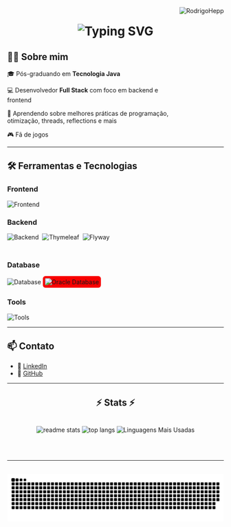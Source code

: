 <img align="right" src="https://komarev.com/ghpvc/?username=RodrigoHepp&label=Profile%20views&color=0e75b6&style=flat" alt="RodrigoHepp" />
<h1 align="center">
  <img src="https://readme-typing-svg.herokuapp.com/?font=Righteous&size=35&center=true&vCenter=true&width=500&height=70&duration=7000&lines=Olá,+sou+Rodrigo+Joel+Hepp!;Desenvolvedor+Full+Stack;" alt="Typing SVG" />
</h1>

<div style="max-width: 400px; text-align: left;">

  <h2>👨‍💻 Sobre mim</h2>
  
  <p>🎓 Pós-graduando em <strong>Tecnologia Java</strong><br />
    
  💻 Desenvolvedor <strong>Full Stack</strong> com foco em backend e frontend<br />
  
  🧪 Aprendendo sobre melhores práticas de programação, otimização, threads, reflections e mais<br />
  
  🎮 Fã de jogos</p>
</div>

---



## 🛠️ Ferramentas e Tecnologias

### Frontend
<div>
  <img src="https://skillicons.dev/icons?i=html,css,js,react" alt="Frontend" height="40" />
</div>

### Backend
<div style="display: flex; align-items: center; gap: 8px;">
  <!-- Ícones do skillicons -->
  <img src="https://skillicons.dev/icons?i=java,spring,rabbitmq" alt="Backend" height="40" />

 <!-- Badge Thymeleaf -->
  <img src="https://img.shields.io/badge/Thymeleaf-005F0F?style=for-the-badge&logo=thymeleaf&logoColor=white" alt="Thymeleaf" height="40" />
  
  <!-- Badge Flyway -->
  <img src="https://img.shields.io/badge/Flyway-25A9E0?style=for-the-badge&logo=flyway&logoColor=white" alt="Flyway" height="40" />
</div>


### Database
<div>
  <img src="https://skillicons.dev/icons?i=mysql,postgresql" alt="Database" height="40" />
  <img src="https://upload.wikimedia.org/wikipedia/commons/5/50/Oracle_logo.svg" alt="Oracle Database" height="40" width="40" style="background:#f80000; padding:5px; border-radius:6px;" />
</div>

### Tools
<div>
  <img src="https://skillicons.dev/icons?i=vscode,eclipse,git,github" alt="Tools" height="40" />
</div>

---

## 📫 Contato

- 💼 [LinkedIn](https://www.linkedin.com/in/rodrigohepp)  
- 🧱 [GitHub](https://github.com/RodrigoHepp)  

---

<h2 align="center">⚡ Stats ⚡</h2>
<br>
<div align=center>
  <img width=390 src="https://github-readme-stats.vercel.app/api?username=RodrigoHepp&show_icons=true&locale=en&rank_icon=github&border_radius=10&theme=react" alt="readme stats" /> 
  <img width=325 src="https://github-readme-stats.vercel.app/api/top-langs?username=RodrigoHepp&show_icons=true&locale=en&layout=compact&border_radius=10&theme=react" alt="top langs" />
  <img width=325 src="https://github-readme-stats.vercel.app/api/top-langs/?username=RodrigoHepp&show_icons=true&locale=pt-br&layout=compact&border_radius=10&theme=react" alt="Linguagens Mais Usadas" />
</div>

<br/><br/>

<hr/>

<br/>

<div align="center">
  <img alt="snake eating my contributions" src="https://github.com/1999AZZAR/1999AZZAR/blob/readme/resources/grid-snake.svg" />
</div>


